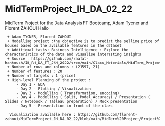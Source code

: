 # MidTermProject_IH_DA_02_22
MidTerm Project for the Data Analysis FT Bootcamp, Adam Tycner and Florent ZAHOUI
Hallo

     + Adam TYCNER, Florent ZAHOUI
     + Modelling project :the objective is to predict the selling price of houses based on the available features in the dataset
     + Additional tasks: Business Intelligence : Explore the characteristics of the data and visualise interesting insights 
     + Source : https://github.com/raafat-hantoush/IH_RH_DA_FT_JAN_2022/tree/main/Class_Materials/MidTerm_Project/Data
     + Number of rows and columns : (21597, 21)
     + Number of features : 20
     + Number of targets : 1 (price)
     + High-level Planning of the project :
         - Day 1 - EDA
         - Day 2 - Plotting / Visualization
         - Day 3 - Modelling ( Transformation, encoding)
         - Day 4 - Modelling ( Split, Model Accuracy) / Presentation ( Slides / Notebook / Tableau preparation) / Mock presentation
         - Day 5 - Presentation in front of the class
         
      Visualization available here : https://github.com/florent-zahoui/MidTermProject_IH_DA_02_22/blob/main/MidTerm%20Project/Project%20Workbook.pdf
